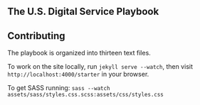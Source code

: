 ## The U.S. Digital Service Playbook


## Contributing
The playbook is organized into thirteen text files.

To work on the site locally, run `jekyll serve --watch`, then visit `http://localhost:4000/starter` in your browser.

To get SASS running: `sass --watch assets/sass/styles.css.scss:assets/css/styles.css`